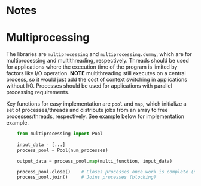 # Notes

# Multiprocessing

The libraries are `multiprocessing` and `multiprocessing.dummy`, which are for multiprocessing and multithreading, respectively.
Threads should be used for applications where the execution time of the program is limited by factors like I/O operation.
**NOTE** multithreading still executes on a central process, so it would just add the cost of context switching in applications without I/O.
Processes should be used for applications with parallel processing requirements. 

Key functions for easy implementation are `pool` and `map`, which initialize a set of processes/threads and distribute jobs from an array to free processes/threads, respectively.
See example below for implementation example.

``` python
    from multiprocessing import Pool
    
    input_data - [...]
    process_pool = Pool(num_processes)

    output_data = process_pool.map(multi_function, input_data)

    process_pool.close()    # Closes processes once work is complete (non-blocking)
    process_pool.join()     # Joins processes (blocking)
```

